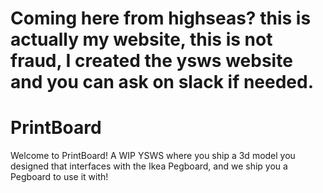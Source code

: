 # Coming here from highseas? this is actually my website, this is not fraud, I created the ysws website and you can ask on slack if needed.

# PrintBoard
Welcome to PrintBoard! A WIP YSWS where you ship a 3d model you designed that interfaces with the Ikea Pegboard, and we ship you a Pegboard to use it with!
